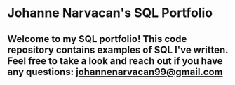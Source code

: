 # Johanne Narvacan's SQL Portfolio

## Welcome to my SQL portfolio! This code repository contains examples of SQL I've written. Feel free to take a look and reach out if you have any questions: johannenarvacan99@gmail.com
